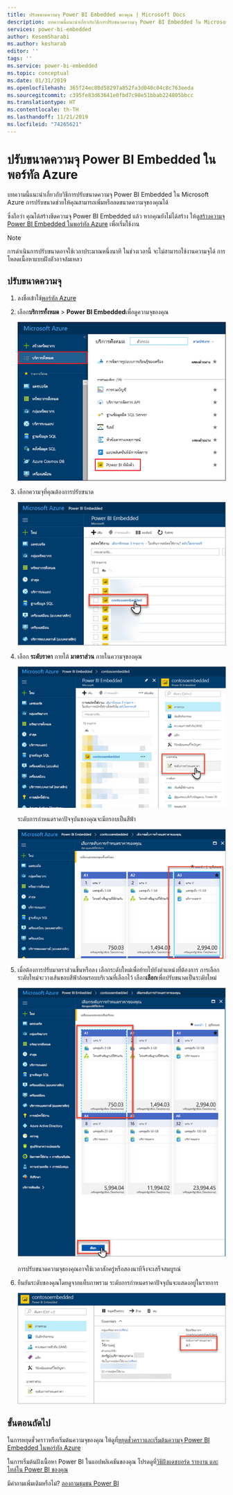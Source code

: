 ```yaml
---
title: ปรับขนาดความจุ Power BI Embedded ของคุณ | Microsoft Docs
description: บทความนี้แนะนำเกี่ยวกับวิธีการปรับขนาดความจุ Power BI Embedded ใน Microsoft Azure
services: power-bi-embedded
author: KesemSharabi
ms.author: kesharab
editor: ''
tags: ''
ms.service: power-bi-embedded
ms.topic: conceptual
ms.date: 01/31/2019
ms.openlocfilehash: 365f24ec80d58297a852fa3d040c04c8c763eeda
ms.sourcegitcommit: c395fe83d63641e0fbd7c98e51bbab224805bbcc
ms.translationtype: HT
ms.contentlocale: th-TH
ms.lasthandoff: 11/21/2019
ms.locfileid: "74265621"
---
```

# <a name="scale-your-power-bi-embedded-capacity-in-the-azure-portal"></a>ปรับขนาดความจุ Power BI Embedded ในพอร์ทัล Azure

บทความนี้แนะนำเกี่ยวกับวิธีการปรับขนาดความจุ Power BI Embedded ใน Microsoft Azure การปรับขนาดช่วยให้คุณสามารถเพิ่มหรือลดขนาดความจุของคุณได้

ซึ่งถือว่า คุณได้สร้างขีดความจุ Power BI Embedded แล้ว หากคุณยังไม่ได้สร้าง ให้ดู[สร้างความจุ Power BI Embedded ในพอร์ทัล Azure](azure-pbie-create-capacity.md) เพื่อเริ่มใช้งาน

> [!NOTE]
> การดำเนินการปรับขนาดอาจใช้เวลาประมาณหนึ่งนาที ในช่วงเวลานี้ จะไม่สามารถใช้งานความจุได้ การโหลดเนื้อหาแบบฝังตัวอาจล้มเหลว

## <a name="scale-a-capacity"></a>ปรับขนาดความจุ

1. ลงชื่อเข้าใช้[พอร์ทัล Azure](https://portal.azure.com/)

2. เลือก**บริการทั้งหมด** > **Power BI Embedded**เพื่อดูความจุของคุณ

    ![บริการทั้งหมดภายในพอร์ทัล Azure](media/azure-pbie-scale-capacity/azure-portal-more-services.png)

3. เลือกความจุที่คุณต้องการปรับขนาด

    ![รายการความจุ Power BI Embedded ในพอร์ทัล Azure](media/azure-pbie-scale-capacity/azure-portal-capacity-list.png)

4. เลือก **ระดับราคา** ภายใต้ **มาตราส่วน** ภายในความจุของคุณ

    ![ตัวเลือกระดับราคาภายใต้มาตราส่วน](media/azure-pbie-scale-capacity/azure-portal-scale-pricing-tier.png)

    ระดับการกำหนดราคาปัจจุบันของคุณจะมีกรอบเป็นสีฟ้า

    ![ระดับการกำหนดราคาปัจจุบันของคุณจะมีกรอบเป็นสีฟ้า](media/azure-pbie-scale-capacity/azure-portal-current-tier.png)

5. เมื่อต้องการปรับมาตราส่วนขึ้นหรือลง เลือกระดับใหม่เพื่อย้ายไปยังตำแหน่งที่ต้องการ การเลือกระดับใหม่จะวางเส้นขอบสีฟ้าล้อมรอบบริเวณที่เลือกไว้ เลือก**เลือก**เพื่อปรับขนาดเป็นระดับใหม่

    ![เลือกระดับใหม่](media/azure-pbie-scale-capacity/azure-portal-select-new-tier.png)

    การปรับขนาดความจุของคุณอาจใช้เวลาสักครู่หรือสองนาทีจึงจะเสร็จสมบูรณ์

6. ยืนยันระดับของคุณโดยดูจากแท็บภาพรวม ระดับการกำหนดราคาปัจจุบันจะแสดงอยู่ในรายการ

    ![ยืนยันระดับปัจจุบัน](media/azure-pbie-scale-capacity/azure-portal-confirm-tier.png)

## <a name="next-steps"></a>ขั้นตอนถัดไป

ในการหยุดชั่วคราวหรือเริ่มต้นความจุของคุณ ให้ดูที[่หยุดชั่วคราวและเริ่มต้นความจุ Power BI Embedded ในพอร์ทัล Azure](azure-pbie-pause-start.md)

ในการเริ่มต้นฝังเนื้อหา Power BI ในแอปพลิเคชันของคุณ โปรดดูที่[วิธีฝังแดชบอร์ด รายงาน และไทล์ใน Power BI ของคุณ](https://powerbi.microsoft.com/documentation/powerbi-developer-embedding-content/)

มีคำถามเพิ่มเติมหรือไม่? [ลองถามชุมชน Power BI](https://community.powerbi.com/)
